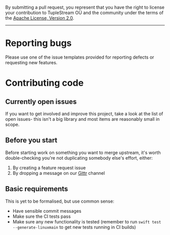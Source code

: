 By submitting a pull request, you represent that you have the right to license your contribution to TupleStream OÜ and the community under the terms of the [Apache License, Version 2.0](https://www.apache.org/licenses/LICENSE-2.0).

---

# Reporting bugs

Please use one of the issue templates provided for reporting defects or requesting new features.

# Contributing code

## Currently open issues

If you want to get involved and improve this project, take a look at the list of open issues- this isn't a big library and most items are reasonably small in scope.

## Before you start

Before starting work on something you want to merge upstream, it's worth double-checking you're not duplicating somebody else's effort, either:

1) By creating a feature request issue
2) By dropping a message on our [Gittr](https://gitter.im/tuplestream/oss?utm_source=badge&utm_medium=badge&utm_campaign=pr-badge) channel

## Basic requirements

This is yet to be formalised, but use common sense:

* Have sensible commit messages
* Make sure the CI tests pass
* Make sure any new functionality is tested (remember to run `swift test --generate-linuxmain` to get new tests running in CI builds)
